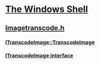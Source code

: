 # [The Windows Shell](../_shell/index.md)
## [Imagetranscode.h](index.md)
### [ITranscodeImage::TranscodeImage](../imagetranscode/nf-imagetranscode-itranscodeimage-transcodeimage.md)
### [ITranscodeImage interface](../imagetranscode/nn-imagetranscode-itranscodeimage.md)
